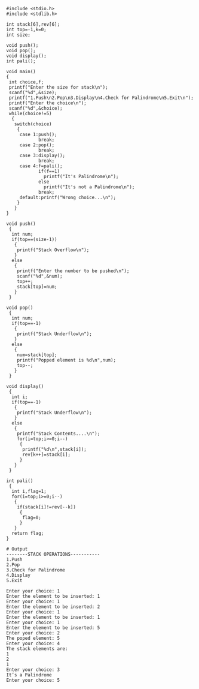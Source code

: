 ﻿```
#include <stdio.h>
#include <stdlib.h>

int stack[6],rev[6];
int top=-1,k=0;
int size;

void push();
void pop();
void display();
int pali();

void main()
{
 int choice,f;
 printf("Enter the size for stack\n");
 scanf("%d",&size);
 printf("1.Push\n2.Pop\n3.Display\n4.Check for Palindrome\n5.Exit\n");
 printf("Enter the choice\n");
 scanf("%d",&choice);
 while(choice!=5)
  {
   switch(choice)
    {
     case 1:push();
            break;
     case 2:pop();
            break;
     case 3:display();
            break;
     case 4:f=pali();
            if(f==1)
              printf("It's Palindrome\n");
            else
              printf("It's not a Palindrome\n");
            break;
     default:printf("Wrong choice...\n");
    }
   }
}

void push()
 {
  int num;
  if(top==(size-1))
   {
    printf("Stack Overflow\n");
   }
  else
   {
    printf("Enter the number to be pushed\n");
    scanf("%d",&num);
    top++;
    stack[top]=num;
   }
 }

void pop()
 {
  int num;
  if(top==-1)
   {
    printf("Stack Underflow\n");
   }
  else
   {
    num=stack[top];
    printf("Popped element is %d\n",num);
    top--;
   }
 }

void display()
 {
  int i;
  if(top==-1)
   {
    printf("Stack Underflow\n");
   }
  else
   {
    printf("Stack Contents....\n");
    for(i=top;i>=0;i--)
     {
      printf("%d\n",stack[i]);
      rev[k++]=stack[i];
     }
   }
 }

int pali()
 {
  int i,flag=1;
  for(i=top;i>=0;i--)
   {
    if(stack[i]!=rev[--k])
     {
      flag=0;
     }
   }
  return flag;
}

# Output
--------STACK OPERATIONS-----------
1.Push
2.Pop
3.Check for Palindrome
4.Display
5.Exit

Enter your choice: 1
Enter the element to be inserted: 1
Enter your choice: 1
Enter the element to be inserted: 2
Enter your choice: 1
Enter the element to be inserted: 1
Enter your choice: 1
Enter the element to be inserted: 5
Enter your choice: 2
The poped element: 5
Enter your choice: 4
The stack elements are:
1
2
1
Enter your choice: 3
It’s a Palindrome
Enter your choice: 5

